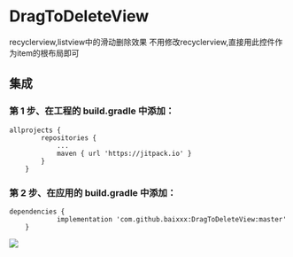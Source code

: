 # DragToDeleteView
recyclerview,listview中的滑动删除效果
不用修改recyclerview,直接用此控件作为item的根布局即可

## 集成

### 第 1 步、在工程的 build.gradle 中添加：
```
allprojects {
		repositories {
			...
			maven { url 'https://jitpack.io' }
		}
	}
```
### 第 2 步、在应用的 build.gradle 中添加：
```
dependencies {
	        implementation 'com.github.baixxx:DragToDeleteView:master'
	}
 ```
 
 [![](https://jitpack.io/v/baixxx/DragToDeleteView.svg)](https://jitpack.io/#baixxx/DragToDeleteView)

